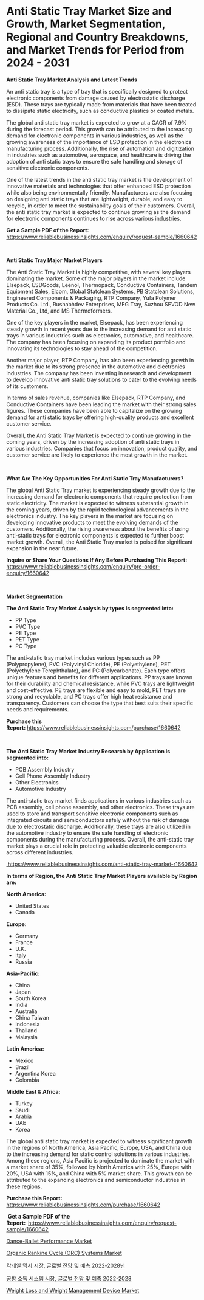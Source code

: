 <p><h1>Anti Static Tray Market Size and Growth, Market Segmentation, Regional and Country Breakdowns, and Market Trends for Period from 2024 -  2031</h1></p><p><strong>Anti Static Tray Market Analysis and Latest Trends</strong></p>
<p><p>An anti static tray is a type of tray that is specifically designed to protect electronic components from damage caused by electrostatic discharge (ESD). These trays are typically made from materials that have been treated to dissipate static electricity, such as conductive plastics or coated metals.</p><p>The global anti static tray market is expected to grow at a CAGR of 7.9% during the forecast period. This growth can be attributed to the increasing demand for electronic components in various industries, as well as the growing awareness of the importance of ESD protection in the electronics manufacturing process. Additionally, the rise of automation and digitization in industries such as automotive, aerospace, and healthcare is driving the adoption of anti static trays to ensure the safe handling and storage of sensitive electronic components.</p><p>One of the latest trends in the anti static tray market is the development of innovative materials and technologies that offer enhanced ESD protection while also being environmentally friendly. Manufacturers are also focusing on designing anti static trays that are lightweight, durable, and easy to recycle, in order to meet the sustainability goals of their customers. Overall, the anti static tray market is expected to continue growing as the demand for electronic components continues to rise across various industries.</p></p>
<p><strong>Get a Sample PDF of the Report:&nbsp;</strong> <a href="https://www.reliablebusinessinsights.com/enquiry/request-sample/1660642">https://www.reliablebusinessinsights.com/enquiry/request-sample/1660642</a></p>
<p>&nbsp;</p>
<p><strong>Anti Static Tray Major Market Players</strong></p>
<p><p>The Anti Static Tray Market is highly competitive, with several key players dominating the market. Some of the major players in the market include Elsepack, ESDGoods, Leenol, Thermopack, Conductive Containers, Tandem Equipment Sales, Elcom, Global Statclean Systems, PB Statclean Solutions, Engineered Components & Packaging, RTP Company, Yufa Polymer Products Co. Ltd., Rushabhdev Enterprises, MFG Tray, Suzhou SEVOD New Material Co., Ltd, and MS Thermoformers.</p><p>One of the key players in the market, Elsepack, has been experiencing steady growth in recent years due to the increasing demand for anti static trays in various industries such as electronics, automotive, and healthcare. The company has been focusing on expanding its product portfolio and innovating its technologies to stay ahead of the competition.</p><p>Another major player, RTP Company, has also been experiencing growth in the market due to its strong presence in the automotive and electronics industries. The company has been investing in research and development to develop innovative anti static tray solutions to cater to the evolving needs of its customers.</p><p>In terms of sales revenue, companies like Elsepack, RTP Company, and Conductive Containers have been leading the market with their strong sales figures. These companies have been able to capitalize on the growing demand for anti static trays by offering high-quality products and excellent customer service.</p><p>Overall, the Anti Static Tray Market is expected to continue growing in the coming years, driven by the increasing adoption of anti static trays in various industries. Companies that focus on innovation, product quality, and customer service are likely to experience the most growth in the market.</p></p>
<p>&nbsp;</p>
<p><strong>What Are The Key Opportunities For Anti Static Tray Manufacturers?</strong></p>
<p><p>The global Anti Static Tray market is experiencing steady growth due to the increasing demand for electronic components that require protection from static electricity. The market is expected to witness substantial growth in the coming years, driven by the rapid technological advancements in the electronics industry. The key players in the market are focusing on developing innovative products to meet the evolving demands of the customers. Additionally, the rising awareness about the benefits of using anti-static trays for electronic components is expected to further boost market growth. Overall, the Anti Static Tray market is poised for significant expansion in the near future.</p></p>
<p><strong>Inquire or Share Your Questions If Any Before Purchasing This Report:</strong> <a href="https://www.reliablebusinessinsights.com/enquiry/pre-order-enquiry/1660642">https://www.reliablebusinessinsights.com/enquiry/pre-order-enquiry/1660642</a></p>
<p>&nbsp;</p>
<p><strong>Market Segmentation</strong></p>
<p><strong>The Anti Static Tray Market Analysis by types is segmented into:</strong></p>
<p><ul><li>PP Type</li><li>PVC Type</li><li>PE Type</li><li>PET Type</li><li>PC Type</li></ul></p>
<p><p>The anti-static tray market includes various types such as PP (Polypropylene), PVC (Polyvinyl Chloride), PE (Polyethylene), PET (Polyethylene Terephthalate), and PC (Polycarbonate). Each type offers unique features and benefits for different applications. PP trays are known for their durability and chemical resistance, while PVC trays are lightweight and cost-effective. PE trays are flexible and easy to mold, PET trays are strong and recyclable, and PC trays offer high heat resistance and transparency. Customers can choose the type that best suits their specific needs and requirements.</p></p>
<p><strong>Purchase this Report:&nbsp;</strong><a href="https://www.reliablebusinessinsights.com/purchase/1660642">https://www.reliablebusinessinsights.com/purchase/1660642</a></p>
<p>&nbsp;</p>
<p><strong>The Anti Static Tray Market Industry Research by Application is segmented into:</strong></p>
<p><ul><li>PCB Assembly Industry</li><li>Cell Phone Assembly Industry</li><li>Other Electronics</li><li>Automotive Industry</li></ul></p>
<p><p>The anti-static tray market finds applications in various industries such as PCB assembly, cell phone assembly, and other electronics. These trays are used to store and transport sensitive electronic components such as integrated circuits and semiconductors safely without the risk of damage due to electrostatic discharge. Additionally, these trays are also utilized in the automotive industry to ensure the safe handling of electronic components during the manufacturing process. Overall, the anti-static tray market plays a crucial role in protecting valuable electronic components across different industries.</p></p>
<p><a href="https://www.reliablebusinessinsights.com/anti-static-tray-market-r1660642">&nbsp;https://www.reliablebusinessinsights.com/anti-static-tray-market-r1660642</a></p>
<p><strong>In terms of Region, the Anti Static Tray Market Players available by Region are:</strong></p>
<p>
    <p> <strong> North America: </strong>
        <ul>
            <li>United States</li>
            <li>Canada</li>
        </ul>
        </p> 
    <p> <strong> Europe: </strong>
        <ul>
            <li>Germany</li>
            <li>France</li>
            <li>U.K.</li>
            <li>Italy</li>
            <li>Russia</li>
        </ul>
        </p> 
    <p> <strong> Asia-Pacific: </strong>
        <ul>
            <li>China</li>
            <li>Japan</li>
            <li>South Korea</li>
            <li>India</li>
            <li>Australia</li>
            <li>China Taiwan</li>
            <li>Indonesia</li>
            <li>Thailand</li>
            <li>Malaysia</li>
        </ul>
        </p> 
    <p> <strong> Latin America: </strong>
        <ul>
            <li>Mexico</li>
            <li>Brazil</li>
            <li>Argentina Korea</li>
            <li>Colombia</li>
        </ul>
        </p> 
    <p> <strong> Middle East & Africa: </strong>
        <ul>
            <li>Turkey</li>
            <li>Saudi</li>
            <li>Arabia</li>
            <li>UAE</li>
            <li>Korea</li>
        </ul>
    </p>
    </p>
<p><p>The global anti static tray market is expected to witness significant growth in the regions of North America, Asia Pacific, Europe, USA, and China due to the increasing demand for static control solutions in various industries. Among these regions, Asia Pacific is projected to dominate the market with a market share of 35%, followed by North America with 25%, Europe with 20%, USA with 15%, and China with 5% market share. This growth can be attributed to the expanding electronics and semiconductor industries in these regions.</p></p>
<p><strong>Purchase this Report: </strong><a href="https://www.reliablebusinessinsights.com/purchase/1660642">https://www.reliablebusinessinsights.com/purchase/1660642</a></p>
<p>&nbsp;<strong>Get a Sample PDF of the Report:&nbsp;&nbsp;</strong><a href="https://www.reliablebusinessinsights.com/enquiry/request-sample/1660642">https://www.reliablebusinessinsights.com/enquiry/request-sample/1660642</a></p>
<p><strong></strong></p>
<p><p><a href="https://github.com/provorikovar/Market-Research-Report-List-5/blob/main/dance-ballet-performance-market.md">Dance-Ballet Performance Market</a></p><p><a href="https://issuu.com/reportprime-2/docs/organic-rankine-cycle-orc-systems-market-size-2030">Organic Rankine Cycle (ORC) Systems Market</a></p><p><a href="https://github.com/xvz497517413/Market-Research-Report-List-3/blob/main/2162266131372.md">칵테일 믹서 시장, 글로벌 전망 및 예측 2022-2028년</a></p><p><a href="https://github.com/JosefaRice/Market-Research-Report-List-1/blob/main/5023519131371.md">공항 소독 시스템 시장, 글로벌 전망 및 예측 2022-2028</a></p><p><a href="https://github.com/angelajermaine/Market-Research-Report-List-4/blob/main/weight-loss-and-weight-management-device-market.md">Weight Loss and Weight Management Device Market</a></p></p>